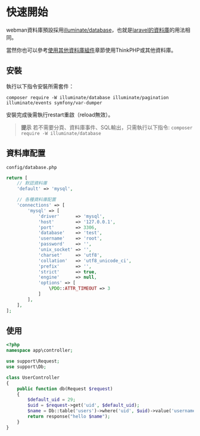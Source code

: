 # 快速開始

webman資料庫預設採用[illuminate/database](https://github.com/illuminate/database)，也就是[laravel的資料庫](https://learnku.com/docs/laravel/8.x/database/9400)的用法相同。

當然你也可以參考[使用其他資料庫組件](others.md)章節使用ThinkPHP或其他資料庫。

## 安裝

執行以下指令安裝所需套件：

`composer require -W illuminate/database illuminate/pagination illuminate/events symfony/var-dumper`

安裝完成後需執行restart重啟（reload無效）。

> **提示**
> 若不需要分頁、資料庫事件、SQL輸出，只需執行以下指令:
> `composer require -W illuminate/database`

## 資料庫配置
`config/database.php`
```php
return [
    // 默認資料庫
    'default' => 'mysql',

    // 各種資料庫配置
    'connections' => [
        'mysql' => [
            'driver'      => 'mysql',
            'host'        => '127.0.0.1',
            'port'        => 3306,
            'database'    => 'test',
            'username'    => 'root',
            'password'    => '',
            'unix_socket' => '',
            'charset'     => 'utf8',
            'collation'   => 'utf8_unicode_ci',
            'prefix'      => '',
            'strict'      => true,
            'engine'      => null,
            'options' => [
                \PDO::ATTR_TIMEOUT => 3
            ]
        ],
    ],
];
```


## 使用
```php
<?php
namespace app\controller;

use support\Request;
use support\Db;

class UserController
{
    public function db(Request $request)
    {
        $default_uid = 29;
        $uid = $request->get('uid', $default_uid);
        $name = Db::table('users')->where('uid', $uid)->value('username');
        return response("hello $name");
    }
}
```